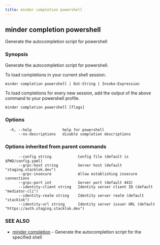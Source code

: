 ```yaml
---
title: minder completion powershell
---
```

## minder completion powershell

Generate the autocompletion script for powershell

### Synopsis

Generate the autocompletion script for powershell.

To load completions in your current shell session:

	minder completion powershell | Out-String | Invoke-Expression

To load completions for every new session, add the output of the above command
to your powershell profile.


```
minder completion powershell [flags]
```

### Options

```
  -h, --help              help for powershell
      --no-descriptions   disable completion descriptions
```

### Options inherited from parent commands

```
      --config string            Config file (default is $PWD/config.yaml)
      --grpc-host string         Server host (default "staging.stacklok.dev")
      --grpc-insecure            Allow establishing insecure connections
      --grpc-port int            Server port (default 443)
      --identity-client string   Identity server client ID (default "mediator-cli")
      --identity-realm string    Identity server realm (default "stacklok")
      --identity-url string      Identity server issuer URL (default "https://auth.staging.stacklok.dev")
```

### SEE ALSO

* [minder completion](minder_completion.md)	 - Generate the autocompletion script for the specified shell

